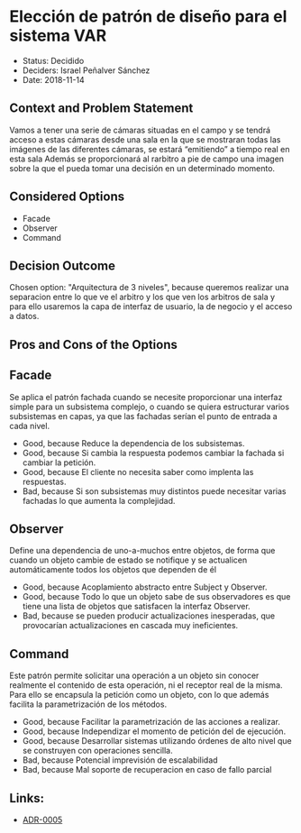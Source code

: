 # Elección de patrón de diseño para el sistema VAR

* Status: Decidido 
* Deciders: Israel Peñalver Sánchez
* Date: 2018-11-14


## Context and Problem Statement

Vamos a tener una serie de cámaras situadas en el campo y se tendrá acceso a estas cámaras desde una sala en la que se mostraran todas las imágenes de las diferentes cámaras, se estará “emitiendo” a tiempo real en esta sala
Además se proporcionará al rarbitro a pie de campo una imagen sobre la que el pueda tomar una decisión en un determinado momento.

## Considered Options

* Facade
* Observer
* Command

## Decision Outcome

Chosen option: "Arquitectura de 3 niveles", because queremos realizar una separacion entre lo que ve el arbitro y los que ven los arbitros de sala y para ello usaremos la capa de interfaz de usuario, la de negocio y el acceso a datos.


## Pros and Cons of the Options

## Facade
Se aplica el patrón fachada cuando se necesite proporcionar una interfaz simple para un subsistema complejo, o cuando se quiera estructurar varios subsistemas en capas, ya que las fachadas serían el punto de entrada a cada nivel.

* Good, because Reduce la dependencia de los subsistemas.
* Good, because Si cambia la respuesta podemos cambiar la fachada si cambiar la petición.
* Good, because El cliente no necesita saber como implenta las respuestas.
* Bad, because Si son subsistemas muy distintos puede necesitar varias fachadas lo que aumenta la complejidad.

## Observer
Define una dependencia de uno-a-muchos entre objetos, de forma que cuando un objeto cambie de estado se notifique y se actualicen automáticamente todos los objetos que dependen de él

* Good, because Acoplamiento abstracto entre Subject y Observer.
* Good, because Todo lo que un objeto sabe de sus observadores es que tiene una lista de objetos que satisfacen la interfaz Observer.
* Bad, because se pueden producir actualizaciones inesperadas, que provocarían actualizaciones en cascada muy ineficientes.

## Command
Este patrón permite solicitar una operación a un objeto sin conocer realmente el contenido de esta operación, ni el receptor real de la misma. Para ello se encapsula la petición como un objeto, con lo que además facilita la parametrización de los métodos.

* Good, because Facilitar la parametrización de las acciones a realizar.
* Good, because Independizar el momento de petición del de ejecución.
* Good, because Desarrollar sistemas utilizando órdenes de alto nivel que se construyen con operaciones sencilla.
* Bad, because Potencial imprevisión de escalabilidad
* Bad, because Mal soporte de recuperacion en caso de fallo parcial

## Links:
* [ADR-0005](0005-Patrón-Ojo-Halcon.md)
